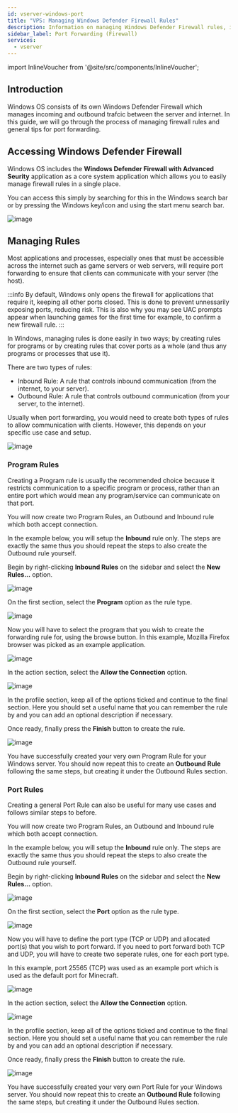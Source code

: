 ```yaml
---
id: vserver-windows-port
title: "VPS: Managing Windows Defender Firewall Rules"
description: Information on managing Windows Defender Firewall rules, including Port Forwarding, on your Windows VPS from ZAP-Hosting - ZAP-Hosting.com documentation
sidebar_label: Port Forwarding (Firewall)
services:
  - vserver
---
```


import InlineVoucher from '@site/src/components/InlineVoucher';

## Introduction

Windows OS consists of its own Windows Defender Firewall which manages incoming and outbound trafcic between the server and internet. In this guide, we will go through the process of managing firewall rules and general tips for port forwarding.

<InlineVoucher />

## Accessing Windows Defender Firewall

Windows OS includes the **Windows Defender Firewall with Advanced Seurity** application as a core system application which allows you to easily manage firewall rules in a single place.

You can access this simply by searching for this in the Windows search bar or by pressing the Windows key/icon and using the start menu search bar.

![image](https://screensaver01.zap-hosting.com/index.php/s/MEdQwo2do8zA84m/preview)

## Managing Rules

Most applications and processes, especially ones that must be accessible across the internet such as game servers or web servers, will require port forwarding to ensure that clients can communicate with your server (the host).

:::info
By default, Windows only opens the firewall for applications that require it, keeping all other ports closed. This is done to prevent unnessarily exposing ports, reducing risk. This is also why you may see UAC prompts appear when launching games for the first time for example, to confirm a new firewall rule.
:::

In Windows, managing rules is done easily in two ways; by creating rules for programs or by creating rules that cover ports as a whole (and thus any programs or processes that use it).

There are two types of rules:
- Inbound Rule: A rule that controls inbound communication (from the internet, to your server).
- Outbound Rule: A rule that controls outbound communication (from your server, to the internet).

Usually when port forwarding, you would need to create both types of rules to allow communication with clients. However, this depends on your specific use case and setup.

![image](https://screensaver01.zap-hosting.com/index.php/s/a8HCX6ZyWfemQtN/preview)

### Program Rules

Creating a Program rule is usually the recommended choice because it restricts communication to a specific program or process, rather than an entire port which would mean any program/service can communicate on that port.

You will now create two Program Rules, an Outbound and Inbound rule which both accept connection.

In the example below, you will setup the **Inbound** rule only. The steps are exactly the same thus you should repeat the steps to also create the Outbound rule yourself.

Begin by right-clicking **Inbound Rules** on the sidebar and select the **New Rules...** option.

![image](https://screensaver01.zap-hosting.com/index.php/s/mnZXWgEWyxSciE4/preview)

On the first section, select the **Program** option as the rule type.

![image](https://screensaver01.zap-hosting.com/index.php/s/NPm9ae8BsD78An9/preview)

Now you will have to select the program that you wish to create the forwarding rule for, using the browse button. In this example, Mozilla Firefox browser was picked as an example application.

![image](https://screensaver01.zap-hosting.com/index.php/s/XsS2iTa4JjXF8j5/preview)

In the action section, select the **Allow the Connection** option.

![image](https://screensaver01.zap-hosting.com/index.php/s/pnFz9EoxPqPT8xS/preview)

In the profile section, keep all of the options ticked and continue to the final section. Here you should set a useful name that you can remember the rule by and you can add an optional description if necessary.

Once ready, finally press the **Finish** button to create the rule.

![image](https://screensaver01.zap-hosting.com/index.php/s/dpWEYFYGtWQYkw3/preview)

You have successfully created your very own Program Rule for your Windows server. You should now repeat this to create an **Outbound Rule** following the same steps, but creating it under the Outbound Rules section.

### Port Rules

Creating a general Port Rule can also be useful for many use cases and follows similar steps to before.

You will now create two Program Rules, an Outbound and Inbound rule which both accept connection.

In the example below, you will setup the **Inbound** rule only. The steps are exactly the same thus you should repeat the steps to also create the Outbound rule yourself.

Begin by right-clicking **Inbound Rules** on the sidebar and select the **New Rules...** option.

![image](https://screensaver01.zap-hosting.com/index.php/s/mnZXWgEWyxSciE4/preview)

On the first section, select the **Port** option as the rule type.

![image](https://screensaver01.zap-hosting.com/index.php/s/NPm9ae8BsD78An9/preview)

Now you will have to define the port type (TCP or UDP) and allocated port(s) that you wish to port forward. If you need to port forward both TCP and UDP, you will have to create two seperate rules, one for each port type.

In this example, port 25565 (TCP) was used as an example port which is used as the default port for Minecraft.

![image](https://screensaver01.zap-hosting.com/index.php/s/yMco5L6ERWiLEHk/preview)

In the action section, select the **Allow the Connection** option.

![image](https://screensaver01.zap-hosting.com/index.php/s/pnFz9EoxPqPT8xS/preview)

In the profile section, keep all of the options ticked and continue to the final section. Here you should set a useful name that you can remember the rule by and you can add an optional description if necessary.

Once ready, finally press the **Finish** button to create the rule.

![image](https://screensaver01.zap-hosting.com/index.php/s/Ro5k6JgTF73exoH/preview)

You have successfully created your very own Port Rule for your Windows server. You should now repeat this to create an **Outbound Rule** following the same steps, but creating it under the Outbound Rules section.